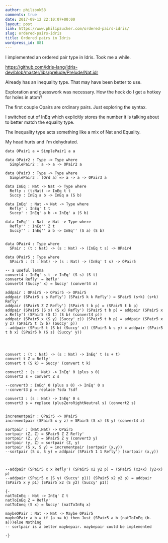 ```yaml
---
author: philzook58
comments: true
date: 2017-09-12 22:10:07+00:00
layout: post
link: https://www.philipzucker.com/ordered-pairs-idris/
slug: ordered-pairs-idris
title: Ordered pairs in Idris
wordpress_id: 881
---
```


I implemented an ordered pair type in Idris. Took me a while.

https://github.com/idris-lang/Idris-dev/blob/master/libs/prelude/Prelude/Nat.idr

Already has an inequality type. That may have been better to use.

Exploration and guesswork was necessary. How the heck do I get a hotkey for holes in atom?

The first couple Opairs are ordinary pairs. Just exploring the syntax.

I switched out of InEq which explicitly stores the number it is talking about to better match the equality type.

The Inequality type acts something like a mix of Nat and Equality.

My head hurts and I'm dehydrated.



    
    
    data OPair1 a = SimplePair1 a a
    
    data OPair2 : Type -> Type where
      SimplePair2 : a -> a -> OPair2 a
    
    data OPair3 : Type -> Type where
      SimplePair3 : (Ord a) => a -> a -> OPair3 a
    
    data InEq : Nat -> Nat -> Type where
      Refly : (t:Nat) -> InEq t t
      Succy : InEq a b -> InEq a (S b)
    
    data InEq' : Nat -> Nat -> Type where
      Refly' : InEq' t t
      Succy' : InEq' a b -> InEq' a (S b)
    
    data InEq'' : Nat -> Nat -> Type where
      Refly'' : InEq'' Z t
      Succy'' : InEq'' a b -> InEq'' (S a) (S b)
    
    
    data OPair4 : Type where
      SPair : (t : Nat) -> (s : Nat) -> (InEq t s) -> OPair4
    
    data OPair5 : Type where
      SPair5 : (t : Nat) -> (s : Nat) -> (InEq' t s) -> OPair5
    
    -- a useful lemma
    convert4 : InEq' s t -> InEq' (S s) (S t)
    convert4 Refly' = Refly'
    convert4 (Succy' x) = Succy' (convert4 x)
    
    addpair : OPair5 -> OPair5 -> OPair5
    addpair (SPair5 s s Refly') (SPair5 k k Refly') = SPair5 (s+k) (s+k) Refly'
    addpair (SPair5 Z Z Refly') (SPair5 t b p) = (SPair5 t b p)
    addpair (SPair5 (S x) (S x) Refly') (SPair5 t b p) = addpair (SPair5 x x Refly') (SPair5 (S t) (S b) (convert4 p))
    addpair (SPair5 x (S y) (Succy' z)) (SPair5 t b p) = addpair (SPair5 x y z) (SPair5 t (S b) (Succy' p))
    --addpair (SPair5 t (S b) (Succy' x)) (SPair5 k s y) = addpair (SPair5 t b x) (SPair5 k (S s) (Succy' y))
    
    
    
    
    convert : (t : Nat) -> (s : Nat) -> InEq' t (s + t)
    convert t Z = Refly'
    convert t (S k) = Succy' (convert t k)
    
    convert2 : (s : Nat) -> InEq' 0 (plus s 0)
    convert2 s = convert Z s
    
    --convert3 : InEq' 0 (plus s 0) -> InEq' 0 s
    --convert3 p = replace ?sda ?sdf
    
    convert3 : (s : Nat) -> InEq' 0 s
    convert3 s = replace (plusZeroRightNeutral s) (convert2 s)
    
    
    incrementpair : OPair5 -> OPair5
    incrementpair (SPair5 x y z) = SPair5 (S x) (S y) (convert4 z)
    
    sortpair : (Nat,Nat) -> OPair5
    sortpair (Z, Z) = SPair5 Z Z Refly'
    sortpair (Z, y) = SPair5 Z y (convert3 y)
    sortpair (y, Z) = sortpair (Z, y)
    sortpair (S x, S y) = incrementpair (sortpair (x,y))
    --sortpair (S x, S y) = addpair (SPair5 1 1 Refly') (sortpair (x,y))
    
    
    
    --addpair (SPair5 x x Refly') (SPair5 x2 y2 p) = (SPair5 (x2+x) (y2+x) p)
    --addpair (SPair5 x (S y) (Succy' p1)) (SPair5 x2 y2 p) = addpair (SPair5 x y p1) (SPair5 x2 (S y2) (Succy' p1))
    
    {-
    natToInEq : Nat -> InEq' Z t
    natToInEq Z = Refly'
    notToIneq (S x) = Succy' (natToInEq x)
    
    maybeOPair : Nat -> Nat -> Maybe OPair5
    maybeOPair a b = if (a <= b) then Just (SPair5 a b (natToInEq (b-a)))else Nothing
    -- sortpair is a better maybepair. maybepair could be implemented
    
    -}



